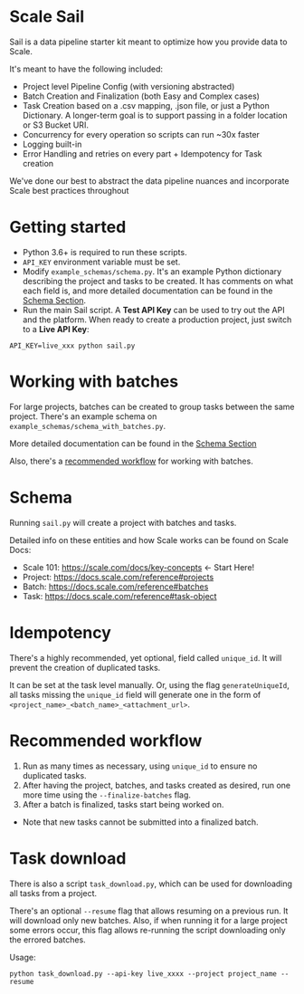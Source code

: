 # Scale Sail

Sail is a data pipeline starter kit meant to optimize how you provide data to Scale.

It's meant to have the following included:

- Project level Pipeline Config (with versioning abstracted)
- Batch Creation and Finalization (both Easy and Complex cases)
- Task Creation based on a .csv mapping, .json file, or just a Python Dictionary. A longer-term goal is to support passing in a folder location or S3 Bucket URI.
- Concurrency for every operation so scripts can run ~30x faster
- Logging built-in
- Error Handling and retries on every part + Idempotency for Task creation

We've done our best to abstract the data pipeline nuances and incorporate Scale best practices throughout

# Getting started
- Python 3.6+ is required to run these scripts.
- `API_KEY` environment variable must be set.
- Modify `example_schemas/schema.py`. It's an example Python dictionary describing the project and tasks to be created. It has comments on what each field is, and more detailed documentation can be found in the [Schema Section](#Schema).
- Run the main Sail script. A __Test API Key__ can be used to try out the API and the platform. When ready to create a production project, just switch to a __Live API Key__:
```shell
API_KEY=live_xxx python sail.py
```

# Working with batches
For large projects, batches can be created to group tasks between the same project. There's an example schema on `example_schemas/schema_with_batches.py`.

More detailed documentation can be found in the [Schema Section](#Schema)

Also, there's a [recommended workflow](#recommended-workflow) for working with batches.

# Schema
Running `sail.py` will create a project with batches and tasks.

Detailed info on these entities and how Scale works can be found on Scale Docs:

- Scale 101: https://scale.com/docs/key-concepts <- Start Here!
- Project: https://docs.scale.com/reference#projects
- Batch: https://docs.scale.com/reference#batches
- Task: https://docs.scale.com/reference#task-object

# Idempotency
There's a highly recommended, yet optional, field called `unique_id`. It will prevent the creation of duplicated tasks.

It can be set at the task level manually. Or, using the flag `generateUniqueId`, all tasks missing the `unique_id` field will generate one in the form of `<project_name>_<batch_name>_<attachment_url>`.

# Recommended workflow
1. Run as many times as necessary, using `unique_id` to ensure no duplicated tasks.
2. After having the project, batches, and tasks created as desired, run one more time using the `--finalize-batches` flag. 
3. After a batch is finalized, tasks start being worked on. 
- Note that new tasks cannot be submitted into a finalized batch.

# Task download
There is also a script `task_download.py`, which can be used for downloading all tasks from a project. 

There's an optional `--resume` flag that allows resuming on a previous run. It will download only new batches. Also, if when running it for a large project some errors occur, this flag allows re-running the script downloading only the errored batches.

Usage:

```shell
python task_download.py --api-key live_xxxx --project project_name --resume
```
